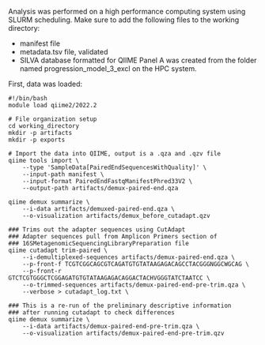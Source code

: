 Analysis was performed on a high performance computing system using SLURM scheduling. Make sure to add the following files to the working directory:
- manifest file
- metadata.tsv file, validated 
- SILVA database formatted for QIIME
Panel A was created from the folder named progression_model_3_excl on the HPC system.

First, data was loaded:
```
#!/bin/bash
module load qiime2/2022.2

# File organization setup
cd working_directory
mkdir -p artifacts
mkdir -p exports

# Import the data into QIIME, output is a .qza and .qzv file 
qiime tools import \
	--type 'SampleData[PairedEndSequencesWithQuality]' \
	--input-path manifest \
	--input-format PairedEndFastqManifestPhred33V2 \
	--output-path artifacts/demux-paired-end.qza

qiime demux summarize \
	--i-data artifacts/demuxed-paired-end.qza \
	--o-visualization artifacts/demux_before_cutadapt.qzv

### Trims out the adapter sequences using CutAdapt
### Adapter sequences pull from Amplicon Primers section of
### 16SMetagenomicSequencingLibraryPreparation file
qiime cutadapt trim-paired \
	--i-demultiplexed-sequences artifacts/demux-paired-end.qza \
	--p-front-f TCGTCGGCAGCGTCAGATGTGTATAAGAGACAGCCTACGGGNGGCWGCAG \
	--p-front-r GTCTCGTGGGCTCGGAGATGTGTATAAGAGACAGGACTACHVGGGTATCTAATCC \
	--o-trimmed-sequences artifacts/demux-paired-end-pre-trim.qza \
	--verbose > cutadapt_log.txt \

### This is a re-run of the preliminary descriptive information
### after running cutadapt to check differences
qiime demux summarize \
	--i-data artifacts/demux-paired-end-pre-trim.qza \
	--o-visualization artifacts/demux-paired-end-pre-trim.qzv

